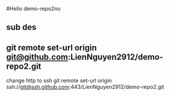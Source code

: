 #Hello demo-repo2no
## sub des
## git remote set-url origin git@github.com:LienNguyen2912/demo-repo2.git
change http to ssh
git remote set-url origin ssh://git@ssh.github.com:443/LienNguyen2912/demo-repo2.git
